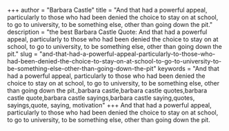 +++
author = "Barbara Castle"
title = "And that had a powerful appeal, particularly to those who had been denied the choice to stay on at school, to go to university, to be something else, other than going down the pit."
description = "the best Barbara Castle Quote: And that had a powerful appeal, particularly to those who had been denied the choice to stay on at school, to go to university, to be something else, other than going down the pit."
slug = "and-that-had-a-powerful-appeal-particularly-to-those-who-had-been-denied-the-choice-to-stay-on-at-school-to-go-to-university-to-be-something-else-other-than-going-down-the-pit"
keywords = "And that had a powerful appeal, particularly to those who had been denied the choice to stay on at school, to go to university, to be something else, other than going down the pit.,barbara castle,barbara castle quotes,barbara castle quote,barbara castle sayings,barbara castle saying,quotes, sayings,quote, saying, motivation"
+++
And that had a powerful appeal, particularly to those who had been denied the choice to stay on at school, to go to university, to be something else, other than going down the pit.
